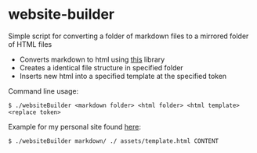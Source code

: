 # website-builder

Simple script for converting a folder of markdown files to a mirrored folder of HTML files
- Converts markdown to html using [this](https://github.com/gomarkdown/markdown) library
- Creates a identical file structure in specified folder
- Inserts new html into a specified template at the specified token

Command line usage:
```
$ ./websiteBuilder <markdown folder> <html folder> <html template> <replace token>
```

Example for my personal site found [here](https://github.com/karleramberg/karleramberg.github.io):
```
$ ./websiteBuilder markdown/ ./ assets/template.html CONTENT
```
